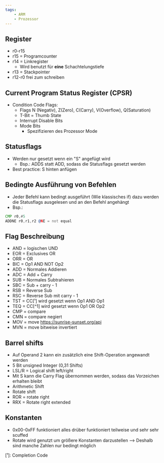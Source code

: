 ```yaml
---
tags:
    - ARM
    - Prozessor
---
```

## Register
- r0-r15
- r15 = Programcounter
- r14 = Linkregister
	- Wird benutzt für **eine** Schachtelungstiefe
- r13 = Stackpointer
- r12-r0 frei zum schreiben
## Current Program Status Register (CPSR)
- Condition Code Flags:
	- Flags N (Negativ), Z(Zero), C(Carry), V(Overflow), Q(Saturation)
	- T-Bit = Thumb State
	- Interrupt Disable Bits
	- Mode Bits
		- Spezifizieren des Prozessor Mode
## Statusflags
- Werden nur gesetzt wenn ein "S" angefügt wird
    - Bsp.: ADDS statt ADD, sodass die Statusflags gesetzt werden
- Best practice: S hinten anfügen
## Bedingte Ausführung von Befehlen
- Jeder Befehl kann bedingt ausgeführt (Wie klassisches if) dazu werden
die Statusflags ausgelesen und an den Befehl angehängt
- Bsp.:
```asm
CMP r0,#5
ADDNE r0,r1,r2 @NE = not equal
```

## Flag Beschreibung
- AND = logischen UND
- EOR = Exclusives OR
- ORR = OR
- BIC = Op1 AND NOT Op2
- ADD = Normales Addieren
- ADC = Add + Carry
- SUB = Normales Subtrahieren
- SBC = Sub + carry - 1
- RSB = Reverse Sub
- RSC = Reverse Sub mit carry - 1
- TST = CC[¹] wird gesetzt wenn Op1 AND Op1
- TEQ = CC[^1] wird gesetzt wenn Op1 OR Op2
- CMP = compare
- CMN = compare negiert
- MOV = move https://sunrise-sunset.org/api
- MVN = move bitweise invertiert

## Barrel shifts
- Auf Operand 2 kann ein zusätzlich eine Shift-Operation angewandt werden
- 5 Bit unsigned Integer (0,31 Shifts)
- LSL/R = Logical shift left/right
- Mit S kann die Carry Flag übernommen werden, sodass das Vorzeichen erhalten bleibt
- Arithmetic Shift
- Rotate shift
- ROR = rotate right
- RRX = Rotate right extended

## Konstanten
- 0x00-0xFF funktioniert alles drüber funktioniert teilweise und sehr sehr scuffed
- Rotate wird genutzt um größere Konstanten darzustellen --> Deshalb sind manche Zahlen nur bedingt möglich


[¹]: Completion Code
